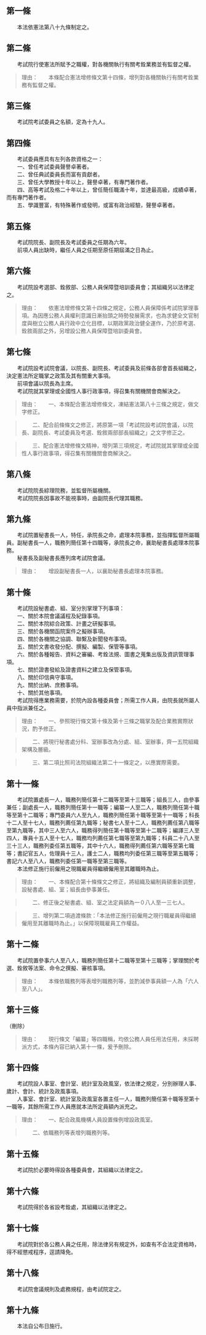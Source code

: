第一條 
-------
　　本法依憲法第八十九條制定之。  


第二條 
-------
　　考試院行使憲法所賦予之職權，對各機關執行有關考銓業務並有監督之權。  
> 理由：　　本條配合憲法增修條文第十四條，增列對各機關執行有關考銓業務有監督之權。



第三條 
-------
　　考試院考試委員之名額，定為十九人。  


第四條 
-------
　　考試委員應具有左列各款資格之一：  
　　一、曾任考試委員聲譽卓著者。  
　　二、曾任典試委員長而富有貢獻者。  
　　三、曾任大學教授十年以上，聲譽卓著，有專門著作者。  
　　四、高等考試及格二十年以上，曾任簡任職滿十年，並達最高級，成績卓著，而有專門著作者。  
　　五、學識豐富，有特殊著作或發明，或富有政治經驗，聲譽卓著者。  


第五條 
-------
　　考試院院長、副院長及考試委員之任期為六年。  
　　前項人員出缺時，繼任人員之任期至原任期屆滿之日為止。  


第六條 
-------
　　考試院設考選部、銓敘部、公務人員保障暨培訓委員會；其組織另以法律定之。  
> 理由：　　依憲法增修條文第十四條之規定，公務人員保障係考試院掌理事項。為因應公務人員權利意識日漸抬頭之時勢發展需求，也為求健全文官制度與樹立公務人員行政中立化目標，以期政黨政治健全運作，乃於原考選、銓敘兩部之外，另增設公務人員保障暨培訓委員會。



第七條 
-------
　　考試院設考試院會議，以院長、副院長、考試委員及前條各部會首長組織之，決定憲法所定職掌之政策及其有關重大事項。  
　　前項會議以院長為主席。  
　　考試院就其掌理或全國性人事行政事項，得召集有關機關會商解決之。  
> 理由：　　一、本條配合憲法增修條文，凍結憲法第八十三條之規定，做文字修正。

> 　　二、配合前條條文之修正，將原第一項「考試院設考試院會議，以院長、副院長、考試委員及考選、銓敘兩部部長組織之」之文字修正之。

> 　　三、配合憲法增修條文精神，增列第三項規定，考試院就其掌理或全國性人事行政事項，得召集有關機關會商解決之。



第八條 
-------
　　考試院院長綜理院務，並監督所屬機關。  
　　考試院院長因事故不能視事時，由副院長代理其職務。  


第九條 
-------
　　考試院置秘書長一人，特任，承院長之命，處理本院事務，並指揮監督所屬職員。副秘書長一人，職務列簡任第十四職等，承院長之命，襄助秘書長處理本院事務。  
　　秘書長及副秘書長應列席考試院會議。  
> 理由：　　增設副秘書長一人，以襄助秘書長處理本院事務。



第十條 
-------
　　考試院設秘書處、組、室分別掌理下列事項：  
　　一、關於本院會議議程及紀錄事項。  
　　二、關於本院綜合政策、計畫之研擬事項。  
　　三、關於各機關函院案件之擬辦事項。  
　　四、關於各機關之協調、聯繫及新聞發布事項。  
　　五、關於文書收發分配、撰擬、編製、保管等事項。  
　　六、關於各種報告、資料之審編、考銓法規、圖書之蒐集出版及資訊管理事項。  
　　七、關於證書發給及證書資料之建立及保管事項。  
　　八、關於印信典守事項。  
　　九、關於出納、庶務事項。  
　　十、關於其他事項。  
　　考試院得應業務需要，於院內設各種委員會；所需工作人員，由院長就所屬人員中指派兼任之。  
> 理由：　　一、參照現行條文第十條及第十三條之職掌及配合業務實際狀況，酌予修正。

> 　　二、將現行秘書處分科、室辦事改為分處、組、室辦事，齊一五院組織架構及層級。

> 　　三、第二項比照司法院組織法第二十一條定之，以應實際需要。



第十一條 
---------
　　考試院置處長一人，職務列簡任第十二職等至第十三職等；組長三人，由參事兼任；副處長一人，職務列簡任第十一職等；編纂一人至二人，職務列簡任第十職等至第十二職等；專門委員六人至九人，職務列簡任第十職等至第十一職等；科長十二人至十七人，職務列薦任第九職等；秘書七人至十二人，職務列薦任第八職等至第九職等，其中三人至六人，職務得列簡任第十職等至第十二職等；編譯三人至四人，專員十五人至十七人，職務均列薦任第七職等至第九職等；科員二十八人至三十三人，職務列委任第五職等，其中十六人，職務得列薦任第六職等至第七職等；書記官五人，佐理員十三人，護士二人，職務均列委任第三職等至第五職等；書記六人至八人，職務列委任第一職等至第三職等。  
　　本法修正施行前僱用之現職雇員得繼續僱用至其離職時為止。  
> 理由：　　一、本條配合第十條條文之修正，將組織及編制員額重新調整，設秘書處、組、室；組長由參事兼任。

> 　　二、修正後之秘書處、組、室之法定員額為一０八人至一三七人。

> 　　三、增列第二項過渡條款：「本法修正施行前僱用之現行職雇員得繼續僱用至其離職時為止。」以保障現職雇員工作權益。



第十二條 
---------
　　考試院置參事六人至八人，職務列簡任第十二職等至第十三職等；掌理關於考選、銓敘等法案、命令之撰擬、審核事項。  
> 理由：　　本條依職務列等表增列職務列等，並酌減參事員額一人為「六人至八人」。



第十三條 
---------
（刪除）  
> 理由：　　現行條文「編纂」等四職稱，均依公務人員任用法任用，未採聘派方式，本條內容已納入第十一條，爰予刪除。



第十四條 
---------
　　考試院設人事室、會計室、統計室及政風室，依法律之規定，分別辦理人事、歲計、會計、統計及政風事項。  
　　人事室、會計室、統計室及政風室各置主任一人，職務列簡任第十職等至第十一職等，其餘所需工作人員應就本法所定員額內派充之。  
> 理由：　　一、配合政風機構人員設置條例增設政風室。

> 　　二、依職務列等表增列職務列等。



第十五條 
---------
　　考試院於必要時得設各種委員會，其組織以法律定之。  


第十六條 
---------
　　考試院得於各省設考銓處，其組織以法律定之。  


第十七條 
---------
　　考試院對於各公務人員之任用，除法律另有規定外，如查有不合法定資格時，得不經懲戒程序，逕請降免。  


第十八條 
---------
　　考試院會議規則及處務規程，由考試院定之。  


第十九條 
---------
　　本法自公布日施行。